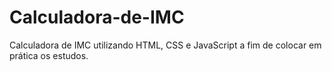 # Calculadora-de-IMC

Calculadora de IMC utilizando HTML, CSS e JavaScript a fim de colocar em prática os estudos.

